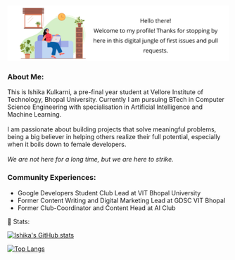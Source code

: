 


<!--
**Ishika13/ishika13** is a ✨ _special_ ✨ repository because its `README.md` (this file) appears on your GitHub profile.

--> 
![Ishika13](Hello_there.svg)
### About Me:<br>
This is Ishika Kulkarni, a pre-final year student at Vellore Institute of Technology, Bhopal University. Currently I am pursuing BTech in Computer Science Engineering with specialisation in Artificial Intelligence and Machine Learning.
<br>  
I am passionate about building projects that solve meaningful problems, being a big believer in helping others realize their full potential, especially when it boils down to female developers.  
<br>
*We are not here for a long time, but we are here to strike.* 

### Community Experiences:
<ul>
<li>Google Developers Student Club Lead at VIT Bhopal University </li>
<li>Former Content Writing and Digital Marketing Lead at GDSC VIT Bhopal </li>
<li>Former Club-Coordinator and Content Head at AI Club </li>
</ul>

 🌱 Stats:

[![Ishika's GitHub stats](https://github-readme-stats.vercel.app/api?username=ishika13)](https://github.com/ishika13/github-readme-stats)

[![Top Langs](https://github-readme-stats.vercel.app/api/top-langs/?username=ishika13&langs_count=10)](https://github.com/ishika13/github-readme-stats)


